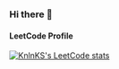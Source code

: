 ### Hi there 👋

#### LeetCode Profile
[![KnlnKS's LeetCode stats](https://leetcode-stats-six.vercel.app/?username=rafisaefulr)](https://leetcode.com/rafisaefulr)
